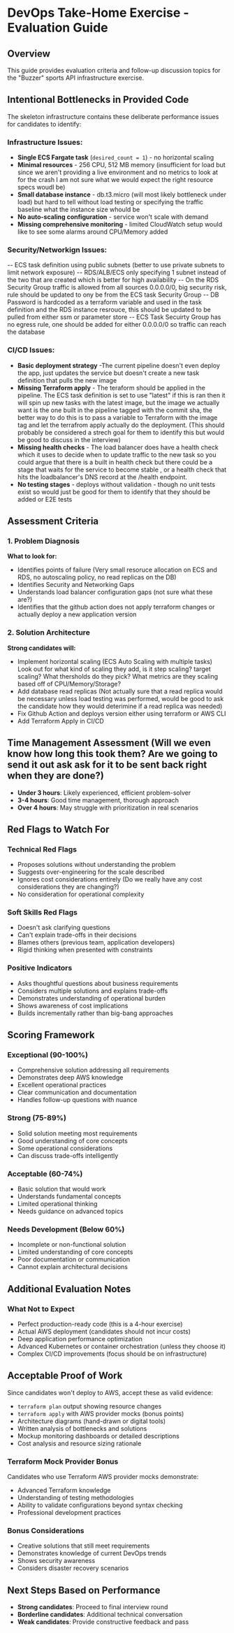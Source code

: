 # DevOps Take-Home Exercise - Evaluation Guide

## Overview
This guide provides evaluation criteria and follow-up discussion topics for the "Buzzer" sports API infrastructure exercise.

## Intentional Bottlenecks in Provided Code
The skeleton infrastructure contains these deliberate performance issues for candidates to identify:

### Infrastructure Issues:
- **Single ECS Fargate task** (`desired_count = 1`) - no horizontal scaling
- **Minimal resources** - 256 CPU, 512 MB memory (insufficient for load but since we aren't providing a live environment and no metrics to look at for the crash I am not sure what we would expect the right resource specs woudl be)
- **Small database instance** - db.t3.micro (will most likely bottleneck under load) but hard to tell without load testing or specifying the traffic baseline what the instance size whould be 
- **No auto-scaling configuration** - service won't scale with demand
- **Missing comprehensive monitoring** - limited CloudWatch setup would like to see some alarms around CPU/Memory added

### Security/Networkign Issues:
-- ECS task definition using public subnets (better to use private subnets to limit network exposure)
-- RDS/ALB/ECS only specifying 1 subnet instead of the two that are created which is better for high availability
-- On the RDS Security Group traffic is allowed from all sources  0.0.0.0/0, big security risk, rule should be updated to ony be from the ECS task Security Group
-- DB Password is hardcoded as a terraform variable and used in the task definition and the RDS instance resrouce, this should be updated to be pulled from either ssm or parameter store
-- ECS Task Secuirty Group has no egress rule, one should be added for either 0.0.0.0/0 so traffic can reach the database


### CI/CD Issues:
- **Basic deployment strategy** -The current pipeline doesn't even deploy the app, just updates the service but doesn't create a new task definition that pulls the new image
- **Missing Terraform apply** - The teraform should be applied in the pipeline. The ECS task definition is set to use "latest" if this is ran then it will spin up new tasks with the latest image, but the image we actually want is the one built in the pipeline tagged with the commit sha, the better way to do this is to pass a variable to Terraform with the image tag and let the terrafrom apply actually do the deployment. (This should probably be considered a strech goal for them to identify this but would be good to discuss in the interview)
- **Missing health checks** - The load balancer does have a health check which it uses to decide when to update traffic to the new task so you could argue that there is a built in health check but there could be a stage that waits for the service to become stable , or a health check that hits the loadbalancer's DNS record at the /health endpoint.
- **No testing stages** - deploys without validation - though no unit tests exist so would just be good for them to identify that they should be added or E2E tests

## Assessment Criteria

### 1. Problem Diagnosis 
**What to look for:**
- Identifies points of failure (Very small resoruce allocation on ECS and RDS, no autoscaling policy, no read replicas on the DB)
- Identifies Security and Networking Gaps
- Understands load balancer configuration gaps (not sure what these are?)
- Identifies that the github action does not apply terraform changes or actually deploy a new application version

### 2. Solution Architecture
**Strong candidates will:**
- Implement horizontal scaling (ECS Auto Scaling with multiple tasks)
  Look out for what kind of scaling they add, is it step scaling? target scaling? What thersholds do they pick? What metrics are they scaling based off of CPU/Memory/Storage?
- Add database read replicas (Not actually sure that a read replica would be necessary unless load testing was performed, would be good to ask the candidate how they would deterimine if a read replica was needed)
- Fix Github Action and deploys version either using terraform or AWS CLI
- Add Terraform Apply in CI/CD

## Time Management Assessment (Will we even know how long this took them? Are we going to send it out ask ask for it to be sent back right when they are done?)
- **Under 3 hours**: Likely experienced, efficient problem-solver
- **3-4 hours**: Good time management, thorough approach
- **Over 4 hours**: May struggle with prioritization in real scenarios

## Red Flags to Watch For

### Technical Red Flags
- Proposes solutions without understanding the problem
- Suggests over-engineering for the scale described
- Ignores cost considerations entirely (Do we really have any cost considerations they are changing?) 
- No consideration for operational complexity

### Soft Skills Red Flags
- Doesn't ask clarifying questions
- Can't explain trade-offs in their decisions
- Blames others (previous team, application developers)
- Rigid thinking when presented with constraints

### Positive Indicators
- Asks thoughtful questions about business requirements
- Considers multiple solutions and explains trade-offs
- Demonstrates understanding of operational burden
- Shows awareness of cost implications
- Builds incrementally rather than big-bang approaches

## Scoring Framework

### Exceptional (90-100%)
- Comprehensive solution addressing all requirements
- Demonstrates deep AWS knowledge
- Excellent operational practices
- Clear communication and documentation
- Handles follow-up questions with nuance

### Strong (75-89%)
- Solid solution meeting most requirements
- Good understanding of core concepts
- Some operational considerations
- Can discuss trade-offs intelligently

### Acceptable (60-74%)
- Basic solution that would work
- Understands fundamental concepts
- Limited operational thinking
- Needs guidance on advanced topics

### Needs Development (Below 60%)
- Incomplete or non-functional solution
- Limited understanding of core concepts
- Poor documentation or communication
- Cannot explain architectural decisions

## Additional Evaluation Notes

### What Not to Expect
- Perfect production-ready code (this is a 4-hour exercise)
- Actual AWS deployment (candidates should not incur costs)
- Deep application performance optimization
- Advanced Kubernetes or container orchestration (unless they choose it)
- Complex CI/CD improvements (focus should be on infrastructure)

## Acceptable Proof of Work
Since candidates won't deploy to AWS, accept these as valid evidence:
- `terraform plan` output showing resource changes
- `terraform apply` with AWS provider mocks (bonus points)
- Architecture diagrams (hand-drawn or digital tools)
- Written analysis of bottlenecks and solutions
- Mockup monitoring dashboards or detailed descriptions
- Cost analysis and resource sizing rationale

### Terraform Mock Provider Bonus
Candidates who use Terraform AWS provider mocks demonstrate:
- Advanced Terraform knowledge
- Understanding of testing methodologies
- Ability to validate configurations beyond syntax checking
- Professional development practices

### Bonus Considerations
- Creative solutions that still meet requirements
- Demonstrates knowledge of current DevOps trends
- Shows security awareness
- Considers disaster recovery scenarios

## Next Steps Based on Performance
- **Strong candidates**: Proceed to final interview round
- **Borderline candidates**: Additional technical conversation
- **Weak candidates**: Provide constructive feedback and pass
